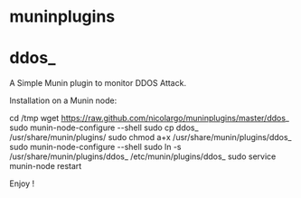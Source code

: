 muninplugins
============

# ddos_ 

A Simple Munin plugin to monitor DDOS Attack.

Installation on a Munin node:

   cd /tmp
   wget https://raw.github.com/nicolargo/muninplugins/master/ddos_
   sudo munin-node-configure --shell
   sudo cp ddos_ /usr/share/munin/plugins/
   sudo chmod a+x /usr/share/munin/plugins/ddos_
   sudo munin-node-configure --shell
   sudo ln -s /usr/share/munin/plugins/ddos_ /etc/munin/plugins/ddos_
   sudo service munin-node restart

Enjoy !
